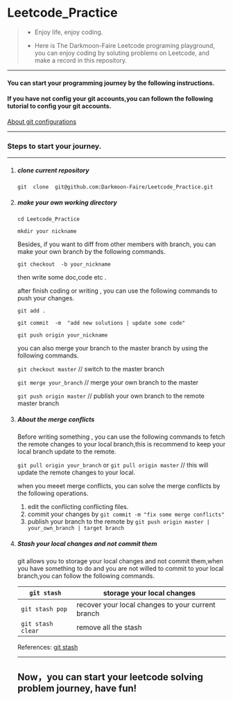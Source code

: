 # Leetcode_Practice
> - Enjoy life, enjoy coding.
>
> - Here is The Darkmoon-Faire Leetcode programing playground, you can enjoy coding by soluting problems on Leetcode, and make a record in this repository.

------



#### You can start your programming journey by the following instructions.

#### If you have not config your git accounts,you can follown the following tutorial to config your git accounts.

[About git configurations]( https://www.yawujia.cn/2017/10/11/github-study/ )

------

### Steps to start your journey.

------



1. ##### clone current repository

   `git  clone  git@github.com:Darkmoon-Faire/Leetcode_Practice.git` 

2. ##### make your own working directory

   `cd Leetcode_Practice`

   `mkdir your nickname`

   Besides,  if you want to diff from other members with branch, you can make your own branch by the following commands.

   `git checkout  -b your_nickname`

   then write some doc,code etc .

   after finish coding or writing , you can use the following  commands to push your changes.

   `git add .`

   `git commit  -m  "add new solutions | update some code"`

   `git push origin your_nickname`

   you can also merge your branch to the master branch by using the following commands.

   `git checkout master`    // switch to the master branch

   `git merge your_branch`  // merge your own branch to the master

   `git push origin master`       // publish your own branch to the remote master branch

3. #####  About the merge conflicts

   Before writing something , you can use the following commands to fetch the remote changes to your local branch,this is recommend to keep your local branch update to the remote.

   `git pull origin your_branch`  or    `git pull origin master`  // this will update the remote changes to your local.

   when you meeet merge conflicts, you can solve the merge conflicts by the following operations.

   1. edit the conflicting conflicting files.
   2. commit your changes by    `git commit -m "fix some merge conflicts"`
   3. publish your branch to the remote by `git push origin master | your_own_branch | target branch`

4. ##### Stash your local changes and not commit them

    git allows you to storage your local changes and not commit them,when you have something to do and you are not willed to commit to your local branch,you can follow the following commands.

   | `git stash`       | storage your local changes                        |
   | ----------------- | ------------------------------------------------- |
   | `git stash pop`   | recover your local changes to your current branch |
   | `git stash clear` | remove all the stash                              |

   References:   [git stash]( https://git-scm.com/docs/git-stash )

   ------

   

   ## Now，you can start your leetcode solving problem journey, have fun!

   

   

   

   

   

   

   